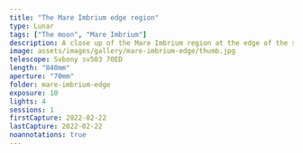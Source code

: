 ```yaml
---
title: "The Mare Imbrium edge region"
type: Lunar
tags: ["The moon", "Mare Imbrium"]
description: A close up of the Mare Imbrium region at the edge of the shadow.
image: assets/images/gallery/mare-imbrium-edge/thumb.jpg
telescope: Svbony sv503 70ED
length: "840mm"
aperture: "70mm"
folder: mare-imbrium-edge
exposure: 10
lights: 4
sessions: 1
firstCapture: 2022-02-22 
lastCapture: 2022-02-22
noannotations: true
---
```

